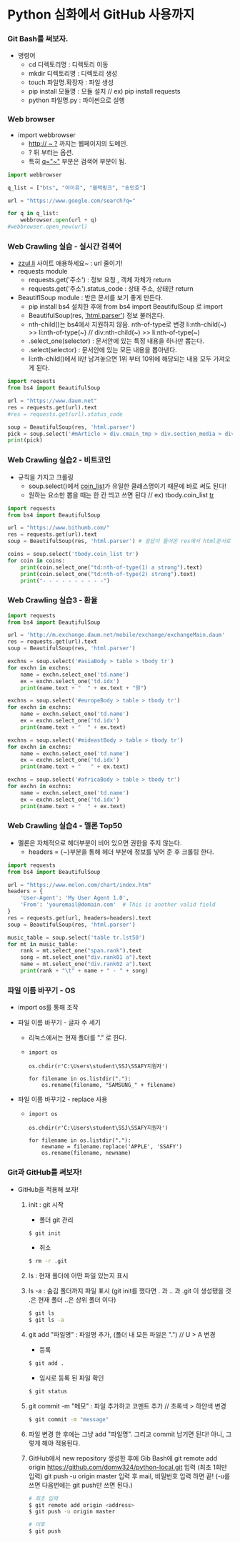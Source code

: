 # Python 심화에서 GitHub 사용까지

### Git Bash를 써보자.

- 명령어
  - cd 디렉토리명 : 디렉토리 이동
  - mkdir 디렉토리명 : 디렉토리 생성
  - touch 파일명.확장자 : 파일 생성
  - pip install 모듈명 : 모듈 설치 // ex) pip install requests
  - python 파일명.py : 파이썬으로 실행



### Web browser

- import webbrowser
  - <u>http:// ~ ?</u> 까지는 웹페이지의 도메인.
  - ? 뒤 부터는 옵션.
  - 특히 <u>q="~"</u> 부분은 검색어 부분이 됨.

```python
import webbrowser

q_list = ["bts", "아이유", "블랙핑크", "송민호"]

url = "https://www.google.com/search?q="

for q in q_list:
    webbrowser.open(url + q)
#webbrowser.open_new(url)
```

### Web Crawling 실습 - 실시간 검색어

- <u>zzul.li</u> 사이트 애용하세요~ : url 줄이기!
- requests module
  - requests.get('주소') : 정보 요청 , 객체 자체가 return
  - requests.get('주소').status_code : 상태 주소, 상태만 return
- BeautiflSoup module : 받은 문서를 보기 좋게 만든다.
  - pip install bs4 설치한 후에 from bs4 import BeautifulSoup 로 import
  - BeautifulSoup(res, <u>'html.parser'</u>) 정보 불러온다.
  - nth-child()는 bs4에서 지원하지 않음. nth-of-type로 변경
    li:nth-child(~) >> li:nth-of-type(~) // div:nth-child(~) >> li:nth-of-type(~)
  - .select_one(selector) : 문서안에 있는 특정 내용을 하나만 뽑는다.
  - .select(selector) : 문서안에 있는 모든 내용을 뽑아낸다.
  - li:nth-child()에서 li만 남겨놓으면 1위 부터 10위에 해당되는 내용 모두 가져오게 된다.

```python
import requests
from bs4 import BeautifulSoup

url = "https://www.daum.net"
res = requests.get(url).text
#res = requests.get(url).status_code

soup = BeautifulSoup(res, 'html.parser')
pick = soup.select('#mArticle > div.cmain_tmp > div.section_media > div.hotissue_builtin.hide > div.realtime_part > ol > li:nth-of-type(1) > div > div:nth-of-type(1) > span.txt_issue > a')
print(pick)
```

### Web Crawling 실습2  - 비트코인

- 규칙을 가지고 크롤링
  - soup.select()에서 <u>coin_list</u>가 유일한 클래스명이기 때문에 바로 써도 된다!
  - 원하는 요소만 뽑을 때는 한 칸 띄고 쓰면 된다 // ex) tbody.coin_list <u>tr</u>

```python
import requests
from bs4 import BeautifulSoup

url = "https://www.bithumb.com/"
res = requests.get(url).text
soup = BeautifulSoup(res, 'html.parser') # 응답이 들어온 res에서 html문서로 변경

coins = soup.select('tbody.coin_list tr')
for coin in coins:
    print(coin.select_one("td:nth-of-type(1) a strong").text)
    print(coin.select_one("td:nth-of-type(2) strong").text)
    print("- - - - - - - - - -")
```

### Web Crawling 실습3 - 환율

```python
import requests
from bs4 import BeautifulSoup

url = 'http://m.exchange.daum.net/mobile/exchange/exchangeMain.daum'
res = requests.get(url).text
soup = BeautifulSoup(res, 'html.parser')

exchns = soup.select('#asiaBody > table > tbody tr')
for exchn in exchns:
    name = exchn.select_one('td.name')
    ex = exchn.select_one('td.idx')
    print(name.text + "  " + ex.text + "원")

exchns = soup.select('#europeBody > table > tbody tr')
for exchn in exchns:
    name = exchn.select_one('td.name')
    ex = exchn.select_one('td.idx')
    print(name.text + "  " + ex.text)

exchns = soup.select('#mideastBody > table > tbody tr')
for exchn in exchns:
    name = exchn.select_one('td.name')
    ex = exchn.select_one('td.idx')
    print(name.text + "   " + ex.text)

exchns = soup.select('#africaBody > table > tbody tr')
for exchn in exchns:
    name = exchn.select_one('td.name')
    ex = exchn.select_one('td.idx')
    print(name.text + "  " + ex.text)

```

### Web Crawling 실습4 - 멜론 Top50

- 멜론은 자체적으로 헤더부분이 비어 있으면 권한을 주지 않는다.
  - headers = {~}부분을 통해 헤더 부분에 정보를 넣어 준 후 크롤링 한다.

```python
import requests
from bs4 import BeautifulSoup

url = "https://www.melon.com/chart/index.htm"
headers = {
    'User-Agent': 'My User Agent 1.0',
    'From': 'youremail@domain.com'  # This is another valid field
}
res = requests.get(url, headers=headers).text
soup = BeautifulSoup(res, 'html.parser')

music_table = soup.select('table tr.lst50')
for mt in music_table:
    rank = mt.select_one("span.rank").text
    song = mt.select_one("div.rank01 a").text
    name = mt.select_one("div.rank02 a").text
    print(rank + "\t" + name + " - " + song)
```

### 파일 이름 바꾸기 - OS

- import os를 통해 조작

- 파일 이름 바꾸기 - 글자 수 세기

  - 리눅스에서는 현재 폴더를 "." 로 한다.

  - ```:do_not_litter:
    import os
    
    os.chdir(r'C:\Users\student\SSJ\SSAFY지원자')
    
    for filename in os.listdir("."):
        os.rename(filename, "SAMSUNG_" + filename)
    ```

- 파일 이름 바꾸기2 - replace 사용

  - ```:do_not_litter:
    import os
    
    os.chdir(r'C:\Users\student\SSJ\SSAFY지원자')
    
    for filename in os.listdir("."):
        newname = filename.replace('APPLE', 'SSAFY')
        os.rename(filename, newname)
    ```



### Git과 GitHub를 써보자!

- GitHub을 적용해 보자!

  1. init : git 시작

     - 폴더 git 관리

     ```bash
     $ git init
     ```

     - 취소

     ```bash
     $ rm -r .git
     ```

  2. ls : 현재 폴더에 어떤 파일 있는지 표시

  3. ls -a : 숨김 폴더까지 파일 표시
     (git init를 했다면 . 과 .. 과 .git 이 생성됐을 것 .은 현재 폴더 ..은 상위 폴더 이다)

     ```bash
     $ git ls
     $ git ls -a
     ```

  4. git add "파일명" : 파일명 추가, (폴더 내 모든 파일은 ".") // U > A 변경

     - 등록

     ```bash
     $ git add .
     ```

     - 임시로 등록 된 파일 확인

     ```bash
     $ git status
     ```

  5. git commit -m "메모" : 파일 추가하고 코멘트 추가 // 초록색 > 하얀색 변경

     ```bash
     $ git commit -m "message"
     ```

  6. 파일 변경 한 후에는 그냥 add "파일명". 그리고 commit 남기면 된다! 아니, 그렇게 해야 적용된다.

  7. GitHub에서 new repository 생성한 후에 Gib Bash에
     git remote add origin https://github.com/domw324/python-local.git 입력 (최초 1회만 입력)
     git push -u origin master 입력 후 mail, 비밀번호 입력 하면 끝! (-u를 쓰면 다음번에는 git push만 쓰면 된다.)

     ```bash
     # 최초 입력
     $ git remote add origin <address>
     $ git push -u origin master
     
     # 이후
     $ git push
     ```